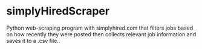 # simplyHiredScraper
Python web-scraping program with simplyhired.com that filters jobs based on how recently they were posted then collects relevant job information and saves it to a .csv file.. 
